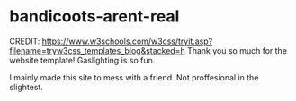 # bandicoots-arent-real


CREDIT:
https://www.w3schools.com/w3css/tryit.asp?filename=tryw3css_templates_blog&stacked=h
Thank you so much for the website template! Gaslighting is so fun.

I mainly made this site to mess with a friend. Not proffesional in the slightest.
